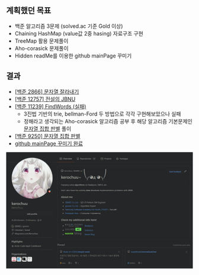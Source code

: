 ## 계획했던 목표
- 백준 알고리즘 3문제 (solved.ac 기준 Gold 이상)
- Chaining HashMap (value값 2중 hasing) 자료구조 구현 
- TreeMap 활용 문제풀이
- Aho-corasick 문제풀이
- Hidden readMe를 이용한 github mainPage 꾸미기
  
## 결과
- [[백준 2866] 문자열 잘라내기](https://blog.naver.com/kerochuu/222031028888)
- [[백준 12757] 전설의 JBNU](https://blog.naver.com/kerochuu/222034420214)
- [[백준 11239] FindWords (실패)](https://blog.naver.com/kerochuu/222034610942)
  - 3진법 기반의 trie, bellman-Ford 두 방법으로 각각 구현해보았으나 실패
  - 정해라고 생각되는 Aho-corasick 알고리즘 공부 후 해당 알고리즘 기본문제인 [문자열 집합 판별](https://blog.naver.com/kerochuu/222035299045) 풀이
- [[백준 9250] 문자열 집합 판별](https://blog.naver.com/kerochuu/222035299045)
- [github mainPage 꾸미기 완료](https://github.com/kerochuu)

[<img src="https://github.com/Road-of-CODEr/stupid-week/blob/master/kerochuu/20200719/mainPage.png">](https://github.com/kerochuu)
